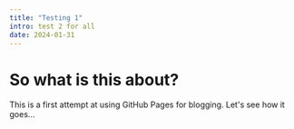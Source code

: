 ```yaml
---
title: "Testing 1"
intro: test 2 for all
date: 2024-01-31
---
```

# So what is this about?
This is a first attempt at using GitHub Pages for blogging. Let's see how it goes...

